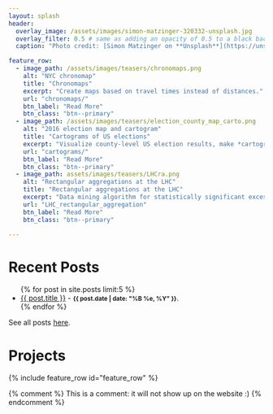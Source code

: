 ```yaml
---
layout: splash
header:
  overlay_image: /assets/images/simon-matzinger-320332-unsplash.jpg
  overlay_filter: 0.5 # same as adding an opacity of 0.5 to a black background
  caption: "Photo credit: [Simon Matzinger on **Unsplash**](https://unsplash.com/photos/twukN12EN7c)"

feature_row:
  - image_path: /assets/images/teasers/chronomaps.png
    alt: "NYC chronomap"
    title: "Chronomaps"
    excerpt: "Create maps based on travel times instead of distances."
    url: "chronomaps/"
    btn_label: "Read More"
    btn_class: "btn--primary"
  - image_path: /assets/images/teasers/election_county_map_carto.png
    alt: "2016 election map and cartogram"
    title: "Cartograms of US elections"
    excerpt: "Visualize county-level US election results, make *cartograms* based on county population."
    url: "cartograms/"
    btn_label: "Read More"
    btn_class: "btn--primary"
  - image_path: assets/images/teasers/LHCra.png
    alt: "Rectangular aggregations at the LHC"
    title: "Rectangular aggregations at the LHC"
    excerpt: "Data mining algorithm for statistically significant excesses in high-dimensional LHC datasets."
    url: "LHC_rectangular_aggregation"
    btn_label: "Read More"
    btn_class: "btn--primary"

---
```



<h1> Recent Posts </h1>
<ul>
  {% for post in site.posts limit:5 %}
    <li>
      <a href="{{ post.url }}">{{ post.title }}</a>
      - <small><strong>{{ post.date | date: "%B %e, %Y" }}</strong></small>.
    </li>
  {% endfor %}
</ul>

See all posts [here](/archive/).


<h1> Projects </h1>

{% include feature_row id="feature_row" %}


{% comment %}
This is a comment: it will not show up on the website :)
{% endcomment %}
